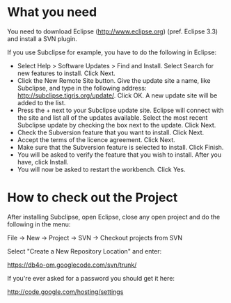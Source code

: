 # What you need #

You need to download Eclipse (http://www.eclipse.org) (pref. Eclipse 3.3) and install a SVN plugin.

If you use Subclipse for example, you have to do the following in Eclipse:

  * Select Help > Software Updates > Find and Install. Select Search for new features to install. Click Next.
  * Click the New Remote Site button. Give the update site a name, like Subclipse, and type in the following address: http://subclipse.tigris.org/update/. Click OK. A new update site will be added to the list.
  * Press the + next to your Subclipse update site. Eclipse will connect with the site and list all of the updates available. Select the most recent Subclipse update by checking the box next to the update. Click Next.
  * Check the Subversion feature that you want to install. Click Next.
  * Accept the terms of the licence agreement. Click Next.
  * Make sure that the Subversion feature is selected to install. Click Finish.
  * You will be asked to verify the feature that you wish to install. After you have, click Install.
  * You will now be asked to restart the workbench. Click Yes.

# How to check out the Project #

After installing Subclipse, open Eclipse, close any open project and do the following in the menu:

File -> New -> Project -> SVN -> Checkout projects from SVN

Select "Create a New Repository Location" and enter:

https://db4o-om.googlecode.com/svn/trunk/

If you're ever asked for a password you should get it here:

http://code.google.com/hosting/settings